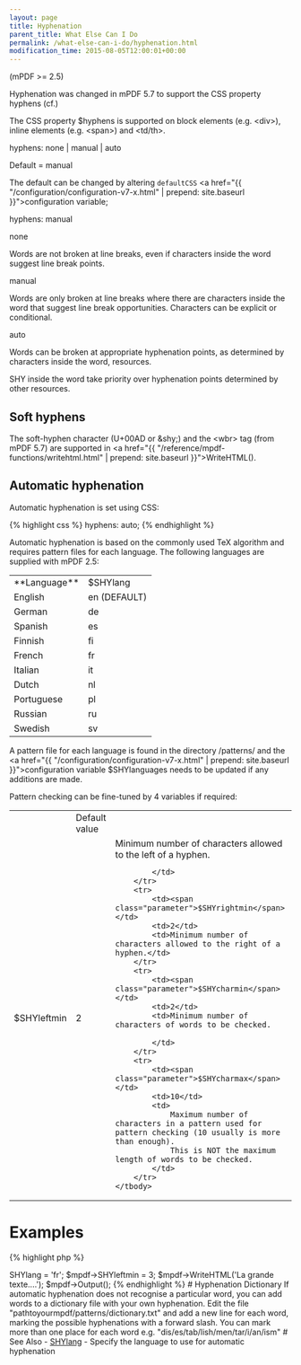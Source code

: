 ```yaml
---
layout: page
title: Hyphenation
parent_title: What Else Can I Do
permalink: /what-else-can-i-do/hyphenation.html
modification_time: 2015-08-05T12:00:01+00:00
---
```


(mPDF >= 2.5)

Hyphenation was changed in mPDF 5.7 to support the CSS property hyphens (cf.)

The CSS property <span class="parameter">$hyphens</span> is supported on block elements (e.g. &lt;div&gt;), 
inline elements (e.g. &lt;span&gt;) and &lt;td/th&gt;.

hyphens: none | manual | auto

Default = manual

The default can be changed by altering `defaultCSS`
<a href="{{ "/configuration/configuration-v7-x.html" | prepend: site.baseurl }}">configuration variable</a>;

hyphens: manual

none

Words are not broken at line breaks, even if characters inside the word suggest line break points.

manual

Words are only broken at line breaks where there are characters inside the word that suggest line break opportunities. 
Characters can be explicit or conditional.

auto

Words can be broken at appropriate hyphenation points, as determined by characters inside the word, resources.

SHY inside the word take priority over hyphenation points determined by other resources.

## Soft hyphens

The soft-hyphen character (U+00AD or &amp;shy;) and the &lt;wbr&gt; tag (from mPDF 5.7) are supported in 
<a href="{{ "/reference/mpdf-functions/writehtml.html" | prepend: site.baseurl }}">WriteHTML()</a>.

## Automatic hyphenation

Automatic hyphenation is set using CSS:

{% highlight css %}
hyphens: auto;
{% endhighlight %}

Automatic hyphenation is based on the commonly used TeX algorithm and requires pattern files for each language. 
The following languages are supplied with mPDF 2.5:

<table class="table">
    <tbody>
        <tr>
            <td>**Language**</td>
            <td><span class="parameter">$SHYlang</span></td>
        </tr>
        <tr>
            <td>English</td>
            <td>en (<span class="smallblock">DEFAULT</span>)</td>
        </tr>
        <tr>
            <td>German</td>
            <td>de</td>
        </tr>
        <tr>
            <td>Spanish</td>
            <td>es</td>
        </tr>
        <tr>
            <td>Finnish</td>
            <td>fi</td>
        </tr>
        <tr>
            <td>French</td>
            <td>fr</td>
        </tr>
        <tr>
            <td>Italian</td>
            <td>it</td>
        </tr>
        <tr>
            <td>Dutch</td>
            <td>nl</td>
        </tr>
        <tr>
            <td>Portuguese</td>
            <td>pl</td>
        </tr>
        <tr>
            <td>Russian</td>
            <td>ru</td>
        </tr>
        <tr>
            <td>Swedish</td>
            <td>sv</td>
        </tr>
    </tbody>
</table>


A pattern file for each language is found in the directory /patterns/ and the 
<a href="{{ "/configuration/configuration-v7-x.html" | prepend: site.baseurl }}">configuration variable</a>
<span class="parameter">$SHYlanguages</span> needs to be updated if any additions are made.

Pattern checking can be fine-tuned by 4 variables if required:

<table class="table">
    <tbody>
        <tr>
            <td> </td>
            <td>Default value</td>
            <td> </td>
        </tr>
        <tr>
            <td><span class="parameter">$SHYleftmin</span></td>
            <td>2</td>
            <td>Minimum number of characters allowed to the left of a hyphen.

            </td>
        </tr>
        <tr>
            <td><span class="parameter">$SHYrightmin</span></td>
            <td>2</td>
            <td>Minimum number of characters allowed to the right of a hyphen.</td>
        </tr>
        <tr>
            <td><span class="parameter">$SHYcharmin</span></td>
            <td>2</td>
            <td>Minimum number of characters of words to be checked.

            </td>
        </tr>
        <tr>
            <td><span class="parameter">$SHYcharmax</span></td>
            <td>10</td>
            <td>
                Maximum number of characters in a pattern used for pattern checking (10 usually is more than enough). 
                This is NOT the maximum length of words to be checked.
            </td>
        </tr>
    </tbody>
</table>

# Examples

{% highlight php %}
<?php

$mpdf = new \Mpdf\Mpdf();

$mpdf->SHYlang = 'fr';

$mpdf->SHYleftmin = 3;

$mpdf->WriteHTML('La grande texte....');

$mpdf->Output();
{% endhighlight %}

# Hyphenation Dictionary

If automatic hyphenation does not recognise a particular word, you can add words to a dictionary file with your own 
hyphenation. Edit the file "pathtoyourmpdf/patterns/dictionary.txt" and add a new line for each word, marking the 
possible hyphenations with a forward slash. You can mark more than one place for each word e.g. 
"dis/es/tab/lish/men/tar/i/an/ism"

# See Also

- <a href="{{ "/reference/mpdf-variables/shylang.html" | prepend: site.baseurl }}">SHYlang</a> - Specify the language to use for automatic hyphenation
